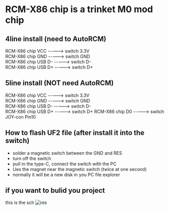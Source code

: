 # RCM-X86 chip is a trinket M0 mod chip

## 4line install  (need to AutoRCM)
   RCM-X86 chip VCC -----> switch 3.3V  
   RCM-X86 chip GND -----> switch GND  
   RCM-X86 chip USB D-   -----> switch D-  
   RCM-X86 chip USB D+   -----> switch D+  

## 5line install  (NOT need  AutoRCM)
   RCM-X86 chip VCC -----> switch 3.3V  
   RCM-X86 chip GND -----> switch GND  
   RCM-X86 chip USB D-   -----> switch D-  
   RCM-X86 chip USB D+   -----> switch D+ 
   RCM-X86 chip D0  -----> switch JOY-con Pin10  

## How to flash UF2 file (after install it into the switch)
   * solder a magnetic switch  between the GND and RES  
   * turn off the switch
   * pull in the type-C, connect the switch with the PC
   * Ues the magnet near the magnetic switch (twice at one second)
   * normally it will be a new disk in you PC file explorer

## if you want to bulid you project  
  this is the sch
  ![res](https://github.com/euclala/RCM-X86/blob/master/internalDongle/%E5%BE%AE%E4%BF%A1%E6%88%AA%E5%9B%BE_20180915090138.jpg?raw=true)  


















